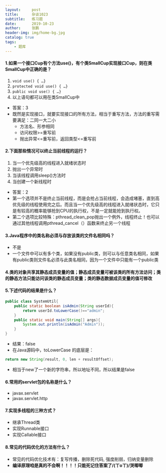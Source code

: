 ```yaml
---
layout:     post 
title:      杂谈1023
subtitle:   练习题
date:       2019-10-23
author:     张鹏
header-img: img/home-bg.jpg
catalog: true   
tags:                         
    - 题库
---
```


#### 1.如果一个接口Cup有个方法use()，有个类SmallCup实现接口Cup，则在类SmallCup中正确的是？

1. `void use() { …}`
2. `protected void use() { …}`
3. `public void use() { …}`
4. 以上语句都可以用在类SmallCup中

- 答案：3
- 既然是实现接口，就要实现接口的所有方法，相当于重写方法，方法的重写需要满足：二同一大二小
   - 方法名、形参相同
   - 访问权限>=重写前
   - 抛出异常<=重写前，返回类型<=重写前

#### 2.下面那些情况可以终止当前线程的运行？

1. 当一个优先级高的线程进入就绪状态时
2. 抛出一个异常时
3. 当该线程调用sleep()方法时
4. 当创建一个新线程时

- 答案：2
- 第一个选项并不是终止当前线程，而是会抢占当前线程，会造成堵塞，直到高优先级的线程使用完之后。而且当一个优先级高的线程进入就绪状态时，它只是有较高的概率能够抢到CPU的执行权，不是一定就能抢到执行权。
- 第二个选项比较特殊：pthread_clean_pop抛出一个例外，线程终止！也可以通过其他线程调用pthread_cancel（）函数来终止另一个线程

#### 3.Java程序中的类名称必须与存放该类的文件名相同吗？

- 不是
- 一个文件中可以有多个类，如果没有public类，则可以与任意类名相同，如果有public类则文件名必须与此类名相同，因为一个文件中只能有一个public类

#### 4.类的对象共享其静态成员变量的值；静态成员变量可被该类的所有方法访问；类的静态方法只能访问该类的静态成员变量；类的静态数据成员变量的值可修改

#### 5.下述代码的结果是什么？

```java
public class SystemUtil{
    public static boolean isAdmin(String userId){
        return userId.toLowerCase()=="admin";
    }
    public static void main(String[] args){
        System.out.println(isAdmin("Admin"));
    }
}
```

- 结果：false
- 在Java源码中，toLowerCase 的底层是：

```java
return new String(result, 0, len + resultOffset);
```

- 相当于new了一个新的字符串，所以地址不同，所以结果是false

#### 6.常用的servlet包的名称是什么？

- javax.servlet
- javax.servlet.http

#### 7.实现多线程的三种方式？

- 继承Thread类
- 实现Runnable接口
- 实现Callable接口

#### 8.常见的代码优化的方法有什么？

- 常见的代码优化技术有：复写传播，删除死代码, 强度削弱，归纳变量删除
- **编译原理咱是真的不会啊！！！！只能死记住答案了/(ㄒoㄒ)/哭唧唧**